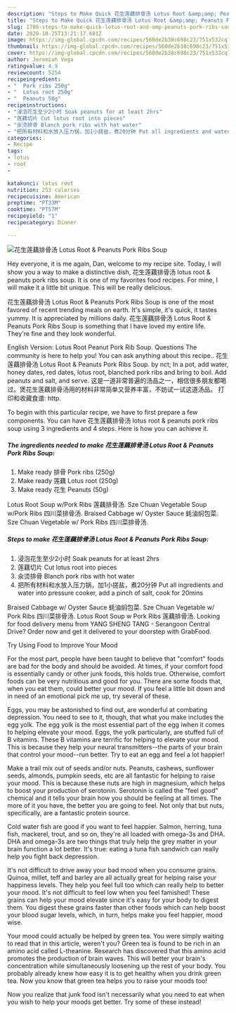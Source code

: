 ```yaml
---
description: "Steps to Make Quick 花生莲藕排骨汤 Lotus Root &amp;amp; Peanuts Pork Ribs Soup"
title: "Steps to Make Quick 花生莲藕排骨汤 Lotus Root &amp;amp; Peanuts Pork Ribs Soup"
slug: 1706-steps-to-make-quick-lotus-root-and-amp-peanuts-pork-ribs-soup
date: 2020-10-25T13:21:17.601Z
image: https://img-global.cpcdn.com/recipes/560de2b38c698c23/751x532cq70/花生莲藕排骨汤-lotus-root-peanuts-pork-ribs-soup-recipe-main-photo.jpg
thumbnail: https://img-global.cpcdn.com/recipes/560de2b38c698c23/751x532cq70/花生莲藕排骨汤-lotus-root-peanuts-pork-ribs-soup-recipe-main-photo.jpg
cover: https://img-global.cpcdn.com/recipes/560de2b38c698c23/751x532cq70/花生莲藕排骨汤-lotus-root-peanuts-pork-ribs-soup-recipe-main-photo.jpg
author: Jeremiah Vega
ratingvalue: 4.9
reviewcount: 5254
recipeingredient:
- "  Pork ribs 250g"
- "  Lotus root 250g"
- "  Peanuts 50g"
recipeinstructions:
- "浸泡花生至少2小时 Soak peanuts for at least 2hrs"
- "莲藕切片 Cut lotus root into pieces"
- "汆烫排骨 Blanch pork ribs with hot water"
- "把所有材料和水放入压力锅，加1小搓盐，煮20分钟 Put all ingredients and water into pressure cooker, add a pinch of salt, cook for 20mins"
categories:
- Recipe
tags:
- lotus
- root
- 

katakunci: lotus root  
nutrition: 253 calories
recipecuisine: American
preptime: "PT33M"
cooktime: "PT57M"
recipeyield: "1"
recipecategory: Dinner

---
```



![花生莲藕排骨汤 Lotus Root &amp; Peanuts Pork Ribs Soup](https://img-global.cpcdn.com/recipes/560de2b38c698c23/751x532cq70/花生莲藕排骨汤-lotus-root-peanuts-pork-ribs-soup-recipe-main-photo.jpg)

Hey everyone, it is me again, Dan, welcome to my recipe site. Today, I will show you a way to make a distinctive dish, 花生莲藕排骨汤 lotus root &amp; peanuts pork ribs soup. It is one of my favorites food recipes. For mine, I will make it a little bit unique. This will be really delicious.

花生莲藕排骨汤 Lotus Root &amp; Peanuts Pork Ribs Soup is one of the most favored of recent trending meals on earth. It's simple, it's quick, it tastes yummy. It is appreciated by millions daily. 花生莲藕排骨汤 Lotus Root &amp; Peanuts Pork Ribs Soup is something that I have loved my entire life. They're fine and they look wonderful.

English Version: Lotus Root Peanut Pork Rib Soup. Questions The community is here to help you! You can ask anything about this recipe.. 花生莲藕排骨汤 Lotus Root &amp; Peanuts Pork Ribs Soup. by nct; In a pot, add water, honey dates, red dates, lotus root, blanched pork ribs and bring to boil. Add peanuts and salt, and serve. 这是一道非常普遍的汤品之一，相信很多朋友都喝过。煲花生莲藕排骨汤用的材料非常简单又营养丰富，不妨试一试这道汤品。 打印和收藏食谱: http.


To begin with this particular recipe, we have to first prepare a few components. You can have 花生莲藕排骨汤 lotus root &amp; peanuts pork ribs soup using 3 ingredients and 4 steps. Here is how you can achieve it.

<!--inarticleads1-->

##### The ingredients needed to make 花生莲藕排骨汤 Lotus Root &amp; Peanuts Pork Ribs Soup:

1. Make ready  排骨 Pork ribs (250g)
1. Make ready  莲藕 Lotus root (250g)
1. Make ready  花生 Peanuts (50g)


Lotus Root Soup w/Pork Ribs 莲藕排骨汤. Sze Chuan Vegetable Soup w/Pork Ribs 四川菜排骨汤. Braised Cabbage w/ Oyster Sauce 蚝油焖包菜. Sze Chuan Vegetable w/ Pork Ribs 四川菜排骨汤. 

<!--inarticleads2-->

##### Steps to make 花生莲藕排骨汤 Lotus Root &amp; Peanuts Pork Ribs Soup:

1. 浸泡花生至少2小时 Soak peanuts for at least 2hrs
1. 莲藕切片 Cut lotus root into pieces
1. 汆烫排骨 Blanch pork ribs with hot water
1. 把所有材料和水放入压力锅，加1小搓盐，煮20分钟 Put all ingredients and water into pressure cooker, add a pinch of salt, cook for 20mins


Braised Cabbage w/ Oyster Sauce 蚝油焖包菜. Sze Chuan Vegetable w/ Pork Ribs 四川菜排骨汤. Lotus Root Soup w Pork Ribs 莲藕排骨汤. Looking for food delivery menu from YANG SHENG TANG - Serangoon Central Drive? Order now and get it delivered to your doorstep with GrabFood. 

Try Using Food to Improve Your Mood


For the most part, people have been taught to believe that "comfort" foods are bad for the body and should be avoided. At times, if your comfort food is essentially candy or other junk foods, this holds true. Otherwise, comfort foods can be very nutritious and good for you. There are some foods that, when you eat them, could better your mood. If you feel a little bit down and in need of an emotional pick me up, try several of these.

Eggs, you may be astonished to find out, are wonderful at combating depression. You need to see to it, though, that what you make includes the egg yolk. The egg yolk is the most essential part of the egg iwhen it comes to helping elevate your mood. Eggs, the yolk particularly, are stuffed full of B vitamins. These B vitamins are terrific for helping to elevate your mood. This is because they help your neural transmitters--the parts of your brain that control your mood--run better. Try to eat an egg and feel a lot happier!

Make a trail mix out of seeds and/or nuts. Peanuts, cashews, sunflower seeds, almonds, pumpkin seeds, etc are all fantastic for helping to raise your mood. This is because these nuts are high in magnesium, which helps to boost your production of serotonin. Serotonin is called the "feel good" chemical and it tells your brain how you should be feeling at all times. The more of it you have, the better you are going to feel. Not only that but nuts, specifically, are a fantastic protein source.

Cold water fish are good if you want to feel happier. Salmon, herring, tuna fish, mackerel, trout, and so on, they're all loaded with omega-3s and DHA. DHA and omega-3s are two things that truly help the grey matter in your brain function a lot better. It's true: eating a tuna fish sandwich can really help you fight back depression. 

It's not difficult to drive away your bad mood when you consume grains. Quinoa, millet, teff and barley are all actually great for helping raise your happiness levels. They help you feel full too which can really help to better your mood. It's not difficult to feel low when you feel famished! These grains can help your mood elevate since it's easy for your body to digest them. You digest these grains faster than other foods which can help boost your blood sugar levels, which, in turn, helps make you feel happier, mood wise.

Your mood could actually be helped by green tea. You were simply waiting to read that in this article, weren't you? Green tea is found to be rich in an amino acid called L-theanine. Research has discovered that this amino acid promotes the production of brain waves. This will better your brain's concentration while simultaneously loosening up the rest of your body. You probably already knew how easy it is to get healthy when you drink green tea. Now you know that green tea helps you to raise your moods too!

Now you realize that junk food isn't necessarily what you need to eat when you wish to help your moods get better. Try some of these instead!

